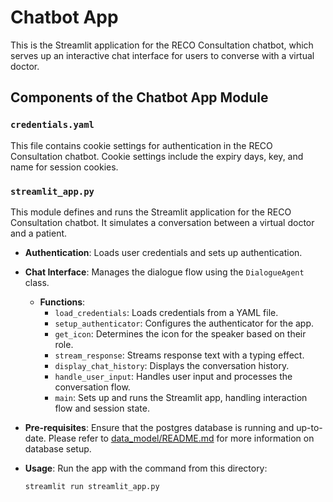 # Chatbot App

This is the Streamlit application for the RECO Consultation chatbot, which serves up
an interactive chat interface for users to converse with a virtual doctor.

## Components of the Chatbot App Module

### `credentials.yaml`

This file contains cookie settings for authentication in the RECO Consultation chatbot. Cookie settings include the expiry days, key, and name for session cookies.

### `streamlit_app.py`

This module defines and runs the Streamlit application for the RECO Consultation chatbot. It simulates a conversation between a virtual doctor and a patient.

- **Authentication**: Loads user credentials and sets up authentication.
- **Chat Interface**: Manages the dialogue flow using the `DialogueAgent` class.
  - **Functions**:
    - `load_credentials`: Loads credentials from a YAML file.
    - `setup_authenticator`: Configures the authenticator for the app.
    - `get_icon`: Determines the icon for the speaker based on their role.
    - `stream_response`: Streams response text with a typing effect.
    - `display_chat_history`: Displays the conversation history.
    - `handle_user_input`: Handles user input and processes the conversation flow.
    - `main`: Sets up and runs the Streamlit app, handling interaction flow and session state.

- **Pre-requisites**: Ensure that the postgres database is running and up-to-date. Please refer to [data_model/README.md](../data_model/README.md) for more information on database setup.

- **Usage**: Run the app with the command from this directory:

  ```sh
  streamlit run streamlit_app.py
  ```
